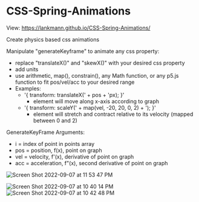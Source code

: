 # CSS-Spring-Animations
View:
https://lankmann.github.io/CSS-Spring-Animations/

Create physics based css animations

Manipulate "generateKeyframe" to animate any css property:

* replace "translateX()" and "skewX()" with your desired css property
* add units
* use arithmetic, map(), constrain(), any Math function, or any p5.js function to fit pos/vel/acc to your desired range
* Examples:
  * '{ transform: translateX(' + pos + 'px); }'
    * element will move along x-axis according to graph
  * '{ transform: scaleY(' + map(vel, -20, 20, 0, 2) + '); }'
    * element will stretch and contract relative to its velocity (mapped between 0 and 2)

GenerateKeyFrame Arguments:

* i = index of point in points array
* pos = position, f(x), point on graph
* vel = velocity, f'(x), derivative of point on graph
* acc = acceleration, f"(x), second derivative of point on graph

![Screen Shot 2022-09-07 at 11 53 47 PM](https://user-images.githubusercontent.com/67165825/189054900-108b7e08-5b5c-4666-ba79-369e698a6fe1.png)

![Screen Shot 2022-09-07 at 10 40 14 PM](https://user-images.githubusercontent.com/67165825/189054721-3d510df3-28a3-4d83-a2a5-0d641dc4e2ef.png)
![Screen Shot 2022-09-07 at 10 42 48 PM](https://user-images.githubusercontent.com/67165825/189054763-7ee13820-19c1-42bf-a353-a9598e25255f.png)

